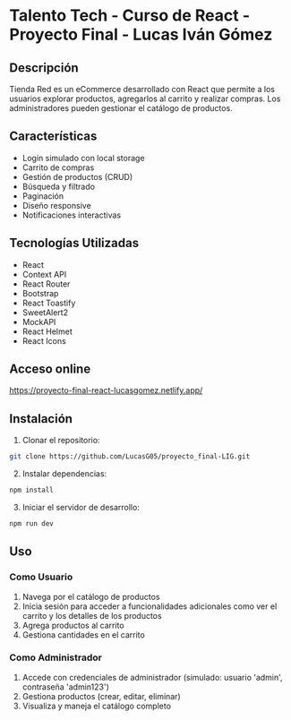 # Talento Tech - Curso de React - Proyecto Final - Lucas Iván Gómez

## Descripción
Tienda Red es un eCommerce desarrollado con React que permite a los usuarios explorar productos, agregarlos al carrito y realizar compras. Los administradores pueden gestionar el catálogo de productos.

## Características
- Login simulado con local storage
- Carrito de compras
- Gestión de productos (CRUD)
- Búsqueda y filtrado
- Paginación
- Diseño responsive
- Notificaciones interactivas

## Tecnologías Utilizadas
- React
- Context API
- React Router
- Bootstrap
- React Toastify
- SweetAlert2
- MockAPI
- React Helmet
- React Icons

## Acceso online
https://proyecto-final-react-lucasgomez.netlify.app/

## Instalación

1. Clonar el repositorio:
```bash
git clone https://github.com/LucasG05/proyecto_final-LIG.git
```

2. Instalar dependencias:
```bash
npm install
```

3. Iniciar el servidor de desarrollo:
```bash
npm run dev
```

## Uso

### Como Usuario
1. Navega por el catálogo de productos
2. Inicia sesión para acceder a funcionalidades adicionales como ver el carrito y los detalles de los productos
3. Agrega productos al carrito
4. Gestiona cantidades en el carrito

### Como Administrador
1. Accede con credenciales de administrador (simulado: usuario 'admin', contraseña 'admin123')
2. Gestiona productos (crear, editar, eliminar)
3. Visualiza y maneja el catálogo completo




